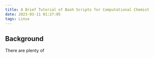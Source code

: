 ```yaml
---
title: A Brief Tutorial of Bash Scripts for Computational Chemist
date: 2023-03-11 01:27:05
tags: Linux
---
```



## Background

There are plenty of 